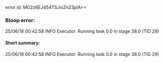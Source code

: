 error id: MG2z6EJ454TSJisZnZ3pIA==
### Bloop error:

25/06/18 00:42:58 INFO Executor: Running task 0.0 in stage 38.0 (TID 29)
#### Short summary: 

25/06/18 00:42:58 INFO Executor: Running task 0.0 in stage 38.0 (TID 29)
